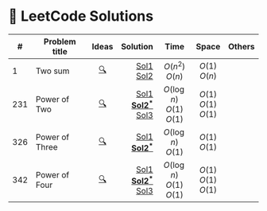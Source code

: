 # 🧠 LeetCode Solutions


| #   | Problem title |                                                         Ideas                                                          |                                                                                                                                                                                                                                                                                                                                                                            Solution |              Time               |           Space            | Others |
| --- | ------------- |:----------------------------------------------------------------------------------------------------------------------:| -----------------------------------------------------------------------------------------------------------------------------------------------------------------------------------------------------------------------------------------------------------------------------------------------------------------------------------------------------------------------------------:|:-------------------------------:|:--------------------------:| ------ |
| 1   | Two sum       |   [🔍](https://github.com/minh1505/debug-this-if-you-can/blob/main/coding-platforms/leetcode/00001-two-sum/idea.md)    |                                                                                                                                        [Sol1](https://github.com/minh1505/debug-this-if-you-can/blob/main/coding-platforms/leetcode/00001-two-sum/sol1.cpp)<br>[Sol2](https://github.com/minh1505/debug-this-if-you-can/blob/main/coding-platforms/leetcode/00001-two-sum/sol2.cpp) |       $O(n^2)$<br>$O(n)$        |      $O(1)$<br>$O(n)$      |        |
| 231 | Power of Two  | [🔍](https://github.com/minh1505/debug-this-if-you-can/blob/main/coding-platforms/leetcode/00231-power-of-two/idea.md) | [Sol1](https://github.com/minh1505/debug-this-if-you-can/blob/main/coding-platforms/leetcode/00231-power-of-two/sol1.cpp)<br>[**Sol2<sup>*</sup>**](https://github.com/minh1505/debug-this-if-you-can/blob/main/coding-platforms/leetcode/00231-power-of-two/sol2.cpp)<br>[Sol3](https://github.com/minh1505/debug-this-if-you-can/blob/main/coding-platforms/leetcode/00231-power-of-two/sol3.cpp) | $O(\log n)$<br>$O(1)$<br>$O(1)$ | $O(1)$<br>$O(1)$<br>$O(1)$ |        |
| 326 | Power of Three  | [🔍](https://github.com/minh1505/debug-this-if-you-can/blob/main/coding-platforms/leetcode/00326-power-of-three/idea.md) | [Sol1](https://github.com/minh1505/debug-this-if-you-can/blob/main/coding-platforms/leetcode/00326-power-of-three/sol1.cpp)<br>[**Sol2<sup>*</sup>**](https://github.com/minh1505/debug-this-if-you-can/blob/main/coding-platforms/leetcode/00326-power-of-three/sol2.cpp) | $O(\log n)$<br>$O(1)$ | $O(1)$<br>$O(1)$ |        |
| 342 | Power of Four  | [🔍](https://github.com/minh1505/debug-this-if-you-can/blob/main/coding-platforms/leetcode/00342-power-of-four/idea.md) | [Sol1](https://github.com/minh1505/debug-this-if-you-can/blob/main/coding-platforms/leetcode/00342-power-of-four/sol1.cpp)<br>[**Sol2<sup>*</sup>**](https://github.com/minh1505/debug-this-if-you-can/blob/main/coding-platforms/leetcode/00342-power-of-four/sol2.cpp)<br>[Sol3](https://github.com/minh1505/debug-this-if-you-can/blob/main/coding-platforms/leetcode/00342-power-of-four/sol3.cpp) | $O(\log n)$<br>$O(1)$<br>$O(1)$ | $O(1)$<br>$O(1)$<br>$O(1)$ |        |









